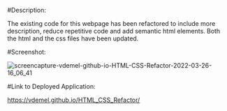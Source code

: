 #Description:

The existing code for this webpage has been refactored to include more description, reduce repetitive code and add semantic html elements.  Both the html and the css files have been updated.

#Screenshot:

![screencapture-vdemel-github-io-HTML-CSS-Refactor-2022-03-26-16_06_41](https://user-images.githubusercontent.com/100536682/160257184-202fbc06-b99c-4d25-9410-eb642199bb4e.png)

#Link to Deployed Application:

https://vdemel.github.io/HTML_CSS_Refactor/
